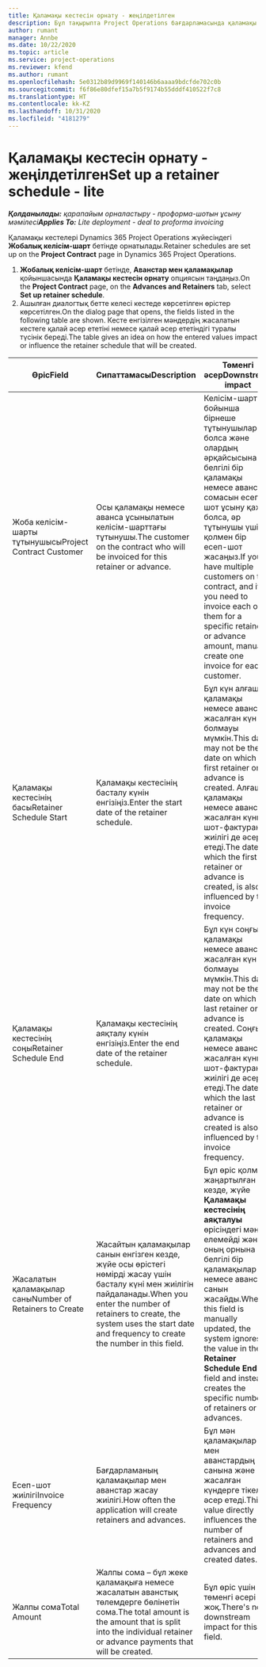 ```yaml
---
title: Қаламақы кестесін орнату - жеңілдетілген
description: Бұл тақырыпта Project Operations бағдарламасында қаламақы кестесін орнату жолы туралы ақпарат берілген.
author: rumant
manager: Annbe
ms.date: 10/22/2020
ms.topic: article
ms.service: project-operations
ms.reviewer: kfend
ms.author: rumant
ms.openlocfilehash: 5e0312b89d9969f140146b6aaaa9bdcfde702c0b
ms.sourcegitcommit: f6f86e80dfef15a7b5f9174b55dddf410522f7c8
ms.translationtype: HT
ms.contentlocale: kk-KZ
ms.lasthandoff: 10/31/2020
ms.locfileid: "4181279"
---
```

# <a name="set-up-a-retainer-schedule---lite"></a><span data-ttu-id="2f1aa-103">Қаламақы кестесін орнату - жеңілдетілген</span><span class="sxs-lookup"><span data-stu-id="2f1aa-103">Set up a retainer schedule - lite</span></span>

<span data-ttu-id="2f1aa-104">_**Қолданылады:** қарапайым орналастыру - проформа-шотын ұсыну мәмілесі_</span><span class="sxs-lookup"><span data-stu-id="2f1aa-104">_**Applies To:** Lite deployment - deal to proforma invoicing_</span></span>

<span data-ttu-id="2f1aa-105">Қаламақы кестелері Dynamics 365 Project Operations жүйесіндегі **Жобалық келісім-шарт** бетінде орнатылады.</span><span class="sxs-lookup"><span data-stu-id="2f1aa-105">Retainer schedules are set up on the **Project Contract** page in Dynamics 365 Project Operations.</span></span>

1. <span data-ttu-id="2f1aa-106">**Жобалық келісім-шарт** бетінде, **Аванстар мен қаламақылар** қойыншасында **Қаламақы кестесін орнату** опциясын таңдаңыз.</span><span class="sxs-lookup"><span data-stu-id="2f1aa-106">On the **Project Contract** page, on the **Advances and Retainers** tab, select **Set up retainer schedule**.</span></span>
2. <span data-ttu-id="2f1aa-107">Ашылған диалогтық бетте келесі кестеде көрсетілген өрістер көрсетілген.</span><span class="sxs-lookup"><span data-stu-id="2f1aa-107">On the dialog page that opens, the fields listed in the following table are shown.</span></span> <span data-ttu-id="2f1aa-108">Кесте енгізілген мәндердің жасалатын кестеге қалай әсер ететіні немесе қалай әсер ететіндігі туралы түсінік береді.</span><span class="sxs-lookup"><span data-stu-id="2f1aa-108">The table gives an idea on how the entered values impact or influence the retainer schedule that will be created.</span></span>

| <span data-ttu-id="2f1aa-109">Өріс</span><span class="sxs-lookup"><span data-stu-id="2f1aa-109">Field</span></span> | <span data-ttu-id="2f1aa-110">Сипаттамасы</span><span class="sxs-lookup"><span data-stu-id="2f1aa-110">Description</span></span> | <span data-ttu-id="2f1aa-111">Төменгі әсер</span><span class="sxs-lookup"><span data-stu-id="2f1aa-111">Downstream impact</span></span> |
| --- | --- | --- |
| <span data-ttu-id="2f1aa-112">Жоба келісім-шарты тұтынушысы</span><span class="sxs-lookup"><span data-stu-id="2f1aa-112">Project Contract Customer</span></span> | <span data-ttu-id="2f1aa-113">Осы қаламақы немесе аванса ұсынылатын келісім-шарттағы тұтынушы.</span><span class="sxs-lookup"><span data-stu-id="2f1aa-113">The customer on the contract who will be invoiced for this retainer or advance.</span></span> | <span data-ttu-id="2f1aa-114">Келісім-шарт бойынша бірнеше тұтынушылар болса және олардың әрқайсысына белгілі бір қаламақы немесе аванс сомасын есеп-шот ұсыну қажет болса, әр тұтынушы үшін қолмен бір есеп-шот жасаңыз.</span><span class="sxs-lookup"><span data-stu-id="2f1aa-114">If you have multiple customers on the contract, and if you need to invoice each of them for a specific retainer or advance amount, manually create one invoice for each customer.</span></span> |
| <span data-ttu-id="2f1aa-115">Қаламақы кестесінің басы</span><span class="sxs-lookup"><span data-stu-id="2f1aa-115">Retainer Schedule Start</span></span> | <span data-ttu-id="2f1aa-116">Қаламақы кестесінің басталу күнін енгізіңіз.</span><span class="sxs-lookup"><span data-stu-id="2f1aa-116">Enter the start date of the retainer schedule.</span></span> | <span data-ttu-id="2f1aa-117">Бұл күн алғашқы қаламақы немесе аванс жасалған күн болмауы мүмкін.</span><span class="sxs-lookup"><span data-stu-id="2f1aa-117">This date may not be the date on which the first retainer or advance is created.</span></span> <span data-ttu-id="2f1aa-118">Алғашқы қаламақы немесе аванс жасалған күнге шот-фактураның жиілігі де әсер етеді.</span><span class="sxs-lookup"><span data-stu-id="2f1aa-118">The date on which the first retainer or advance is created, is also influenced by the invoice frequency.</span></span> |
| <span data-ttu-id="2f1aa-119">Қаламақы кестесінің соңы</span><span class="sxs-lookup"><span data-stu-id="2f1aa-119">Retainer Schedule End</span></span> | <span data-ttu-id="2f1aa-120">Қаламақы кестесінің аяқталу күнін енгізіңіз.</span><span class="sxs-lookup"><span data-stu-id="2f1aa-120">Enter the end date of the retainer schedule.</span></span> | <span data-ttu-id="2f1aa-121">Бұл күн соңғы қаламақы немесе аванс жасалған күн болмауы мүмкін.</span><span class="sxs-lookup"><span data-stu-id="2f1aa-121">This date may not be the date on which the last retainer or advance is created.</span></span> <span data-ttu-id="2f1aa-122">Соңғы қаламақы немесе аванс жасалған күнге шот-фактураның жиілігі де әсер етеді.</span><span class="sxs-lookup"><span data-stu-id="2f1aa-122">The date on which the last retainer or advance is created is also influenced by the invoice frequency.</span></span> |
| <span data-ttu-id="2f1aa-123">Жасалатын қаламақылар саны</span><span class="sxs-lookup"><span data-stu-id="2f1aa-123">Number of Retainers to Create</span></span> | <span data-ttu-id="2f1aa-124">Жасайтын қаламақылар санын енгізген кезде, жүйе осы өрістегі нөмірді жасау үшін басталу күні мен жиілігін пайдаланады.</span><span class="sxs-lookup"><span data-stu-id="2f1aa-124">When you enter the number of retainers to create, the system uses the start date and frequency to create the number in this field.</span></span> | <span data-ttu-id="2f1aa-125">Бұл өріс қолмен жаңартылған кезде, жүйе **Қаламақы кестесінің аяқталуы** өрісіндегі мәнді елемейді және оның орнына белгілі бір қаламақылар немесе аванстар санын жасайды.</span><span class="sxs-lookup"><span data-stu-id="2f1aa-125">When this field is manually updated, the system ignores the value in the **Retainer Schedule End** field and instead creates the specific number of retainers or advances.</span></span> |
| <span data-ttu-id="2f1aa-126">Есеп-шот жиілігі</span><span class="sxs-lookup"><span data-stu-id="2f1aa-126">Invoice Frequency</span></span> | <span data-ttu-id="2f1aa-127">Бағдарламаның қаламақылар мен аванстар жасау жиілігі.</span><span class="sxs-lookup"><span data-stu-id="2f1aa-127">How often the application will create retainers and advances.</span></span> | <span data-ttu-id="2f1aa-128">Бұл мән қаламақылар мен аванстардың санына және жасалған күндерге тікелей әсер етеді.</span><span class="sxs-lookup"><span data-stu-id="2f1aa-128">This value directly influences the number of retainers and advances and the created dates.</span></span> |
| <span data-ttu-id="2f1aa-129">Жалпы сома</span><span class="sxs-lookup"><span data-stu-id="2f1aa-129">Total Amount</span></span> | <span data-ttu-id="2f1aa-130">Жалпы сома – бұл жеке қаламақыға немесе жасалатын аванстық төлемдерге бөлінетін сома.</span><span class="sxs-lookup"><span data-stu-id="2f1aa-130">The total amount is the amount that is split into the individual retainer or advance payments that will be created.</span></span> | <span data-ttu-id="2f1aa-131">Бұл өріс үшін төменгі әсері жоқ.</span><span class="sxs-lookup"><span data-stu-id="2f1aa-131">There's no downstream impact for this field.</span></span> |
